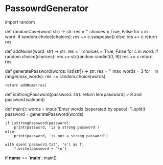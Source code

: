 # PassowrdGenerator
import random

def randomCase(word: str) -> str:
    res = ''
    choices = True, False
    for c in word:
        if random.choice(choices):
            res += c.swapcase()
        else:
            res += c
    return res

def addNums(word: str) -> str:
    res = ''
    choices = True, False
    for c in word:
        if random.choice(choices):
            res += str(random.randint(0, 9))
        res += c
    return res


def generatePassword(words: list[str]) -> str:
    res = '' 
    max_words = 3
    for _ in range(max_words):
        res +=  random.choice(words)
    
    return addNums(res)

def isStrongPassword(password: str):
    return len(password) > 8 and password.isalnum()



def main():
    words = input('Enter words (seperated by space): ').split()
    password = generatePassword(words)

    if isStrongPassword(password):
        print(password, 'is a strong password')
    else:
        print(password, 'is not a strong password')
    
    with open('password.txt', 'a') as f:
        f.write(password + '\n')

if __name__ == '__main__':
    main()
